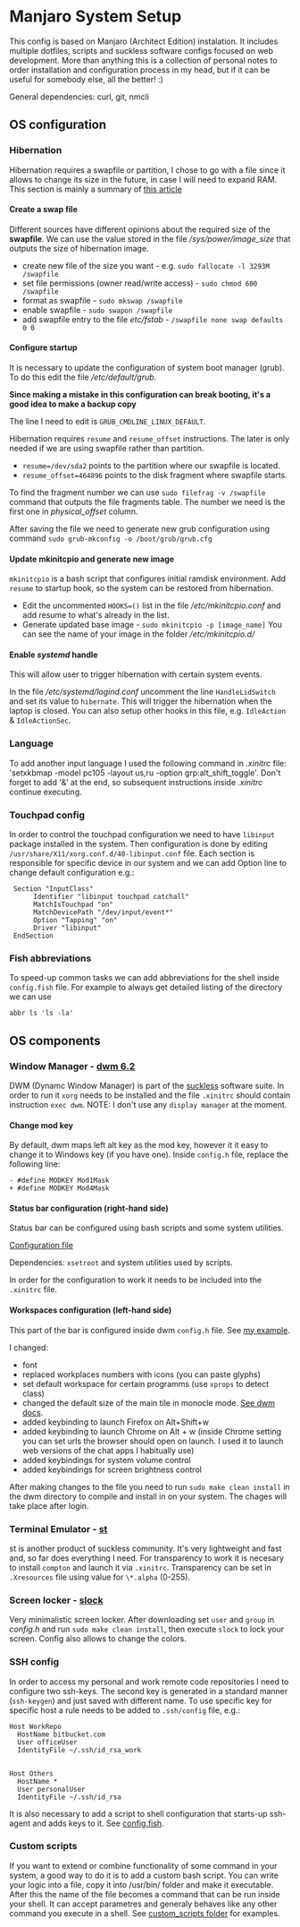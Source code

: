 # Manjaro System Setup 

This config is based on Manjaro (Architect Edition) instalation. It includes multiple dotfiles, scripts and suckless software configs focused on web development. More than anything this is a collection of personal notes to order installation and configuration process in my head, but if it can be useful for somebody else, all the better! :)

General dependencies: curl, git, nmcli

## OS configuration

### Hibernation
Hibernation requires a swapfile or partition, I chose to go with a file since it allows to change its size in the future, in case I will need to expand RAM. This section is mainly a summary of [this article](http://blog.programmableproduction.com/2016/02/22/ArchLinux-Powermanagement-Setting-Hibernate/)

#### Create a swap file

Different sources have different opinions about the required size of the **swapfile**. We can use the value stored in the file */sys/power/image_size* that outputs the size of hibernation image. 

* create new file of the size you want - e.g. `sudo fallocate -l 3293M /swapfile`
* set file permissions (owner read/write access) - `sudo chmod 600 /swapfile`
* format as swapfile - `sudo mkswap /swapfile`
* enable swapfile - `sudo swapon /swapfile`
* add swapfile entry to the file *etc/fstab* - `/swapfile none swap defaults 0 0`

#### Configure startup
It is necessary to update the configuration of system boot manager (grub). To do this edit the file */etc/default/grub*.

**Since making a mistake in this configuration can break booting, it's a good idea to make a backup copy**

The line I need to edit is `GRUB_CMDLINE_LINUX_DEFAULT`. 

Hibernation requires `resume` and `resume_offset` instructions. The later is only needed if we are using swapfile rather than partition.

* `resume=/dev/sda2` points to the partition where our swapfile is located.
* `resume_offset=464896` points to the disk fragment where swapfile starts.

To find the fragment number we can use `sudo filefrag -v /swapfile` command that outputs the file fragments table. The number we need is the first one in *physical_offset* column.

After saving the file we need to generate new grub configuration using command `sudo grub-mkconfig -o /boot/grub/grub.cfg`

#### Update mkinitcpio and generate new image
`mkinitcpio` is a bash script that configures initial ramdisk environment. Add `resume` to startup hook, so the system can be restored from hibernation. 

* Edit the uncommented `HOOKS=()` list in the file */etc/mkinitcpio.conf* and add resume to what's already in the list.
* Generate updated base image - `sudo mkinitcpio -p [image_name]`
You can see the name of your image in the folder */etc/mkinitcpio.d/*

#### Enable *systemd* handle
This will allow user to trigger hibernation with certain system events.

In the file */etc/systemd/logind.conf* uncomment the line `HandleLidSwitch` and set its value to `hibernate`. This will trigger the hibernation when the laptop is closed. You can also setup other hooks in this file, e.g. `IdleAction` & `IdleActionSec`.

### Language
To add another input language I used the following command in *.xinitrc* file:
'setxkbmap -model pc105 -layout us,ru -option grp:alt_shift_toggle'.
Don't forget to add '&' at the end, so subsequent instructions inside *.xinitrc* continue executing.


### Touchpad config
In order to control the touchpad configuration we need to have `libinput` package installed in the system. Then configuration is done by editing `/usr/share/X11/xorg.conf.d/40-libinput.conf` file. Each section is responsible for specific device in our system and we can add Option line to change default configuration e.g.:
```
 Section "InputClass"
      Identifier "libinput touchpad catchall"
      MatchIsTouchpad "on"
      MatchDevicePath "/dev/input/event*"
      Option "Tapping" "on"
      Driver "libinput"
 EndSection
```


### Fish abbreviations
To speed-up common tasks we can add abbreviations for the shell inside `config.fish` file. For example to always get detailed listing of the directory we can use
```
abbr ls 'ls -la'
```

## OS components

### Window Manager - [dwm 6.2](https://dwm.suckless.org/)

DWM (Dynamc Window Manager) is part of the [suckless](https://suckless.org/philosophy/) software suite. In order to run it `xorg` needs to be installed and the file `.xinitrc` should contain instruction `exec dwm`. 
NOTE: I don't use any `display manager` at the moment.  

#### Change mod key
By default, dwm maps left alt key as the mod key, however it it easy to change it to Windows key (if you have one). Inside `config.h` file, replace the following line:
```
- #define MODKEY Mod1Mask
+ #define MODKEY Mod4Mask
```

#### Status bar configuration (right-hand side)
Status bar can be configured using bash scripts and some system utilities.

[Configuration file](./dwm_status)

Dependencies: `xsetroot` and system utilities used by scripts.

In order for the configuration to work it needs to be included into the `.xinitrc` file.

#### Workspaces configuration (left-hand side)
This part of the bar is configured inside dwm `config.h` file. See [my example](./dotfiles/dwm.config.h). 

I changed:
* font
* replaced workplaces numbers with icons (you can paste glyphs)
* set default workspace for certain programms (use `xprops` to detect class)
* changed the default size of the main tile in monocle mode. [See dwm docs](https://dwm.suckless.org/tutorial/).
* added keybinding to launch Firefox on Alt+Shift+w
* added keybinding to launch Chrome on Alt + w (inside Chrome setting you can set urls the browser should open on launch. I used it to launch web versions of the chat apps I habitually use)
* added keybindings for system volume control
* added keybindings for screen brightness control

After making changes to the file you need to run `sudo make clean install` in the dwm directory to compile and install in on your system. The chages will take place after login.


### Terminal Emulator - [st](https://st.suckless.org/)
st is another product of suckless community. It's very lightweight and fast and, so far does everything I need.
For transparency to work it is necesary to install `compton` and launch it via `.xinitrc`. Transparency can be set in `.Xresources` file using value for `\*.alpha` (0-255).


### Screen locker - [slock](https://tools.suckless.org/slock/)
Very minimalistic screen locker. After downloading set `user` and `group` in *config.h* and run `sudo make clean install`, then execute `slock` to lock your screen. 
Config also allows to change the colors.

### SSH config
In order to access my personal and work remote code repositories I need to configure two ssh-keys.
The second key is generated in a standard manner (`ssh-keygen`) and just saved with different name. To use specific key for specific host a rule needs to be added to `.ssh/config` file, e.g.:

```
Host WorkRepo
  HostName bitbucket.com
  User officeUser
  IdentityFile ~/.ssh/id_rsa_work


Host Others
  HostName *
  User personalUser
  IdentityFile ~/.ssh/id_rsa

```
It is also necessary to add a script to shell configuration that starts-up ssh-agent and adds keys to it. See [config.fish](./dotfiles/config.fish).


### Custom scripts
If you want to extend or combine functionality of some command in your system, a good way to do it is to add a custom bash script. You can write your logic into a file, copy it into /usr/bin/ folder and make it executable. After this the name of the file becomes a command that can be run inside your shell. It can accept parametres and generaly behaves like any other command you execute in a shell.
See [custom_scripts folder](./custom_scripts/) for examples.

